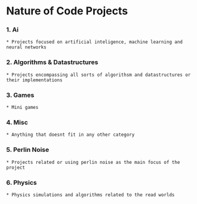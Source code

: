 # Nature of Code Projects

### 1. Ai
    * Projects focused on artificial inteligence, machine learning and neural networks
### 2. Algorithms & Datastructures
    * Projects encompassing all sorts of algorithsm and datastructures or their implementations
### 3. Games
    * Mini games
### 4. Misc
    * Anything that doesnt fit in any other category
### 5. Perlin Noise
    * Projects related or using perlin noise as the main focus of the project
### 6. Physics
    * Physics simulations and algorithms related to the read worlds
